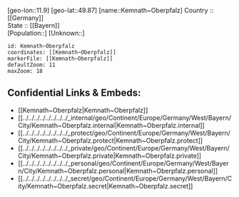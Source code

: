 ﻿---
location: [49.87,11.9] 
mapzoom: [7,12] 
mapmarker: city 
type: City
tags:
- geo/City


SpocWebEntityId: 31383
isDeleted: false
confidential: public

---
[geo-lon::11.9] 
[geo-lat::49.87] 
[name::Kemnath~Oberpfalz] 
Country :: [[Germany]]  
State :: [[Bayern]]  
[Population::] 
[Unknown::] 


```leaflet
id: Kemnath~Oberpfalz
coordinates: [[Kemnath~Oberpfalz]] 
markerFile: [[Kemnath~Oberpfalz]] 
defaultZoom: 11 
maxZoom: 18
```


## Confidential Links & Embeds: 
- [[Kemnath~Oberpfalz|Kemnath~Oberpfalz]]  
- [[../../../../../../../../_internal/geo/Continent/Europe/Germany/West/Bayern/City/Kemnath~Oberpfalz.internal|Kemnath~Oberpfalz.internal]] 
- [[../../../../../../../../_protect/geo/Continent/Europe/Germany/West/Bayern/City/Kemnath~Oberpfalz.protect|Kemnath~Oberpfalz.protect]] 
- [[../../../../../../../../_private/geo/Continent/Europe/Germany/West/Bayern/City/Kemnath~Oberpfalz.private|Kemnath~Oberpfalz.private]] 
- [[../../../../../../../../_personal/geo/Continent/Europe/Germany/West/Bayern/City/Kemnath~Oberpfalz.personal|Kemnath~Oberpfalz.personal]] 
- [[../../../../../../../../_secret/geo/Continent/Europe/Germany/West/Bayern/City/Kemnath~Oberpfalz.secret|Kemnath~Oberpfalz.secret]] 
